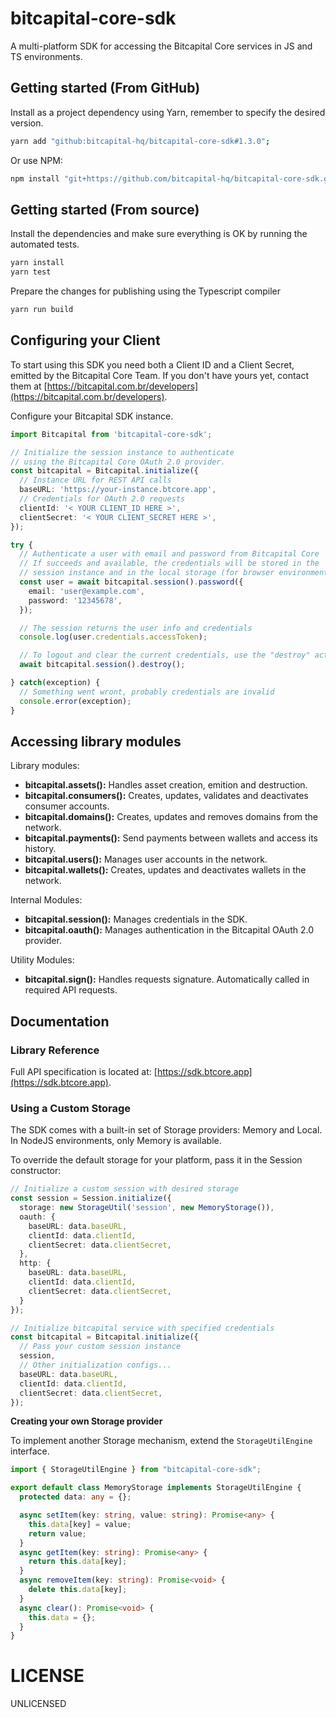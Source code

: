 bitcapital-core-sdk
===================

A multi-platform SDK for accessing the Bitcapital Core services in JS and TS environments.


## Getting started (From GitHub)

Install as a project dependency using Yarn, remember to specify the desired version.
```bash
yarn add "github:bitcapital-hq/bitcapital-core-sdk#1.3.0";
```

Or use NPM:
```bash
npm install "git+https://github.com/bitcapital-hq/bitcapital-core-sdk.git#1.3.0";
```


## Getting started (From source)

Install the dependencies and make sure everything is OK by running the automated tests.
```bash
yarn install
yarn test
```

Prepare the changes for publishing using the Typescript compiler
```bash
yarn run build
```

## Configuring your Client 

To start using this SDK you need both a Client ID and a Client Secret, emitted by
the Bitcapital Core Team. If you don't have yours yet, contact them at [https://bitcapital.com.br/developers](https://bitcapital.com.br/developers).

Configure your Bitcapital SDK instance.

```typescript
import Bitcapital from 'bitcapital-core-sdk';

// Initialize the session instance to authenticate
// using the Bitcapital Core OAuth 2.0 provider.
const bitcapital = Bitcapital.initialize({
  // Instance URL for REST API calls
  baseURL: 'https://your-instance.btcore.app',
  // Credentials for OAuth 2.0 requests
  clientId: '< YOUR CLIENT_ID HERE >',
  clientSecret: '< YOUR CLIENT_SECRET HERE >',
});

try {
  // Authenticate a user with email and password from Bitcapital Core
  // If succeeds and available, the credentials will be stored in the 
  // session instance and in the local storage (for browser environments).
  const user = await bitcapital.session().password({
    email: 'user@example.com',
    password: '12345678',
  });

  // The session returns the user info and credentials
  console.log(user.credentials.accessToken);

  // To logout and clear the current credentials, use the "destroy" action
  await bitcapital.session().destroy();

} catch(exception) {
  // Something went wront, probably credentials are invalid
  console.error(exception);
}
```


## Accessing library modules


Library modules:
* **bitcapital.assets():** Handles asset creation, emition and destruction.
* **bitcapital.consumers():** Creates, updates, validates and deactivates consumer accounts.
* **bitcapital.domains():** Creates, updates and removes domains from the network.
* **bitcapital.payments():** Send payments between wallets and access its history.
* **bitcapital.users():** Manages user accounts in the network.
* **bitcapital.wallets():** Creates, updates and deactivates wallets in the network.

Internal Modules:
* **bitcapital.session():** Manages credentials in the SDK.
* **bitcapital.oauth():** Manages authentication in the Bitcapital OAuth 2.0 provider.

Utility Modules:
* **bitcapital.sign():** Handles requests signature. Automatically called in required API requests.

## Documentation

### Library Reference

Full API specification is located at: [https://sdk.btcore.app](https://sdk.btcore.app).

### Using a Custom Storage

The SDK comes with a built-in set of Storage providers: Memory and Local. In NodeJS environments, only Memory is available.

To override the default storage for your platform, pass it in the Session constructor:

```typescript
// Initialize a custom session with desired storage
const session = Session.initialize({
  storage: new StorageUtil('session', new MemoryStorage()),
  oauth: {
    baseURL: data.baseURL,
    clientId: data.clientId,
    clientSecret: data.clientSecret,
  },
  http: {
    baseURL: data.baseURL,
    clientId: data.clientId,
    clientSecret: data.clientSecret,
  }
});

// Initialize bitcapital service with specified credentials
const bitcapital = Bitcapital.initialize({
  // Pass your custom session instance
  session,
  // Other initialization configs...
  baseURL: data.baseURL,
  clientId: data.clientId,
  clientSecret: data.clientSecret,
});
```

**Creating your own Storage provider** 

To implement another Storage mechanism, extend the `StorageUtilEngine` interface.

```typescript
import { StorageUtilEngine } from "bitcapital-core-sdk";

export default class MemoryStorage implements StorageUtilEngine {
  protected data: any = {};

  async setItem(key: string, value: string): Promise<any> {
    this.data[key] = value;
    return value;
  }
  async getItem(key: string): Promise<any> {
    return this.data[key];
  }
  async removeItem(key: string): Promise<void> {
    delete this.data[key];
  }
  async clear(): Promise<void> {
    this.data = {};
  }
}
```

# LICENSE

UNLICENSED
